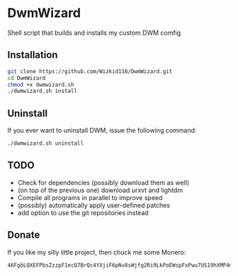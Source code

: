 # DwmWizard
Shell script that builds and installs my custom DWM comfig

## Installation
```bash
git clone https://github.com/Wizkid116/DwmWizard.git
cd DwmWizard
chmod +x dwmwizard.sh
./dwmwizard.sh install
```

## Uninstall
If you ever want to uninstall DWM, issue the following command:
```bash
./dwmwizard.sh uninstall
```

## TODO
* Check for dependencies (possibly download them as well)
* (on top of the previous one) download urxvt and lightdm
* Compile all programs in parallel to improve speed
* (possibly) automatically apply user-defined patches
* add option to use the git repositories instead

## Donate
If you like my silly little project, then chuck me some Monero:
```
46FgbLQXEFPbsZzzpF1ecQ7BrQc4YXjiF6pNv8sWjfg2Ri9LkPoEWspFxPwu7US19hXMP4mWrEwwzSPQzZaGZ9eM4iRPf82
```
